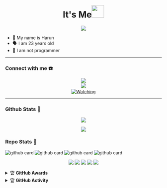 <h1 align="center">It's Me<img src="https://user-images.githubusercontent.com/1303154/88677602-1635ba80-d120-11ea-84d8-d263ba5fc3c0.gif" width="40px" alt=""><br></h1>
<p align="center">
  <img src="https://github.com/harunkunwenker/SelfWEA/blob/main/image/106.jpg?raw=true" />
</p>

<p align="center">

- 👼 My name is Harun 
- 🗣️ I am 23 years old 
- 🔭 I am not programmer

</p>

------
### Connect with me ☎️
<p align="center">
  <a href="https://wa.me/380944486343"><img src="https://img.shields.io/badge/WhatsApp-25D366?style=for-the-badge&logo=whatsapp&logoColor=white" />
     <br><a name=harunkunwenker&label=VIEWS&style=flat-square&color=green" />
  <a href="https://github.com/harunkunwenker"><img src="https://img.shields.io/badge/-GitHub-black?style=flat-square&logo=github" />
       <a name=harunkunwenker&label=VIEWS&style=flat-square&color=green" /></br>
  <a href="https://komarev.com/ghpvc/?username=zeeoneofc&color=blue&style=flat-square&label=Profile+Views">
    <img title="Watching" src="https://komarev.com/ghpvc/?username=harunkunwenker&color=blue&style=flat-square&label=Profile+View"></a>
</p>

------

### Github Stats 🚀

<p align="center"><a href="https://github.com/harunkunwenker"><img src="https://github-readme-stats.vercel.app/api?username=harunkunwenker&show_icons=true&theme=radical"></a></p>
<p align="center"><a href="https://github.com/harunkunwenker"><img src="https://github-readme-stats.vercel.app/api/top-langs/?username=harunkunwenker&theme=radical&layout=compact"></a></p> 

### Repo Stats 🔭

![github card](https://github-readme-stats.vercel.app/api/pin/?username=harunkunwenker&repo=freerestapi2&theme=dark)
![github card](https://github-readme-stats.vercel.app/api/pin/?username=harunkunwenker&repo=disable-right-click-script-vIII&theme=nightowl)
![github card](https://github-readme-stats.vercel.app/api/pin/?username=harunkunwenker&repo=bootstrap.min.css&theme=dark)
![github card](https://github-readme-stats.vercel.app/api/pin/?username=harunkunwenker&repo=harunkunwenker&theme=nightowl)


<p align="center">
    <img src="https://img.shields.io/badge/OS-Linux-blue?&logo=Linux" />
    <img src="https://img.shields.io/badge/OS-Windows-blue?&logo=Windows" />
    <img src="https://img.shields.io/badge/IDE-Xcode-blue?&logo=xcode" />
    <img src="https://img.shields.io/badge/Text%20Editor-Visual%20Studio%20Code-blue?&logo=visual%20studio%20code&logoColor=blue" />
    <img src="https://img.shields.io/badge/Sublime%20Text-gray?&logo=Sublime-Text" />
</p>
<details>
    <summary>&#127942 <b>GitHub Awards</b></summary><br/>

![Github Trophy](https://github-profile-trophy.vercel.app/?username=phaticusthiccy)

</details>

<details>
    <summary>&#127942 <b>GitHub Activity</b></summary><br/>

![Metrics](https://metrics.lecoq.io/harunkunwenker?template=classic&repositories.forks=true&languages=1&languages.colors=github&languages.threshold=0%25&config.timezone=Asia%2FMakassar)

</details>
